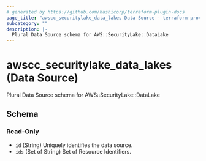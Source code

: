 ```yaml
---
# generated by https://github.com/hashicorp/terraform-plugin-docs
page_title: "awscc_securitylake_data_lakes Data Source - terraform-provider-awscc"
subcategory: ""
description: |-
  Plural Data Source schema for AWS::SecurityLake::DataLake
---
```


# awscc_securitylake_data_lakes (Data Source)

Plural Data Source schema for AWS::SecurityLake::DataLake



<!-- schema generated by tfplugindocs -->
## Schema

### Read-Only

- `id` (String) Uniquely identifies the data source.
- `ids` (Set of String) Set of Resource Identifiers.
